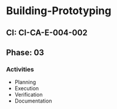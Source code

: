 # Building-Prototyping

## CI: CI-CA-E-004-002
## Phase: 03

### Activities
- Planning
- Execution
- Verification
- Documentation
